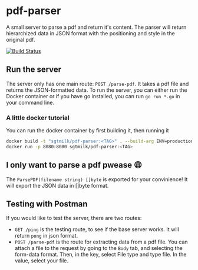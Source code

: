 # pdf-parser
A small server to parse a pdf and return it's content. The parser will return hierarchized data in JSON format with the positioning and style in the original pdf.

[![Build Status](http://sgtmilk.ddns.net:9090/buildStatus/icon?job=pdf-parser)](http://sgtmilk.ddns.net:9090/job/pdf-parser/)

## Run the server
The server only has one main route: `POST /parse-pdf`. It takes a pdf file and returns the JSON-formatted data. To run the server, you can either run the Docker container or if you have go installed, you can run `go run *.go` in your command line.

### A little docker tutorial
You can run the docker container by first building it, then running it
```sh
docker build -t "sgtmilk/pdf-parser:<TAG>" . --build-arg ENV=production
docker run -p 8080:8080 sgtmilk/pdf-parser:<TAG>
```

## I only want to parse a pdf pwease 😩
The `ParsePDF(filename string) []byte` is exported for your convinience! It will export the JSON data in []byte format.

## Testing with Postman
If you would like to test the server, there are two routes:
- `GET /ping` is the testing route, to see if the base server works. It will return `pong` in json format.
- `POST /parse-pdf` is the route for extracting data from a pdf file. You can attach a file to the request by going to the `Body` tab, and selecting the form-data format. Then, in the key, select File type and type file. In the value, select your file.

